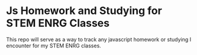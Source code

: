 # Js Homework and Studying for STEM ENRG Classes

This repo will serve as a way to track any javascript homework or studying I encounter for my STEM ENRG classes.